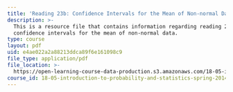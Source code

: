 ```yaml
---
title: 'Reading 23b: Confidence Intervals for the Mean of Non-normal Data'
description: >-
  This is a resource file that contains information regarding reading 23b:
  confidence intervals for the mean of non-normal data.
type: course
layout: pdf
uid: e4ae022a2a88213ddca89f6e161098c9
file_type: application/pdf
file_location: >-
  https://open-learning-course-data-production.s3.amazonaws.com/18-05-introduction-to-probability-and-statistics-spring-2014/e4ae022a2a88213ddca89f6e161098c9_MIT18_05S14_Reading23b.pdf
course_id: 18-05-introduction-to-probability-and-statistics-spring-2014
---
```

